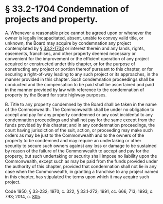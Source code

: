 # § 33.2-1704 Condemnation of projects and property.

<p>A. Whenever a reasonable price cannot be agreed upon or whenever the owner is legally incapacitated, absent, unable to convey valid title, or unknown, the Board may acquire by condemnation any project contemplated by § <a href='http://law.lis.virginia.gov/vacode/33.2-1703/'>33.2-1703</a> or interest therein and any lands, rights, easements, franchises, and other property deemed necessary or convenient for the improvement or the efficient operation of any project acquired or constructed under this chapter, or for the purpose of constructing any project or portion thereof pursuant to this chapter, or for securing a right-of-way leading to any such project or its approaches, in the manner provided in this chapter. Such condemnation proceedings shall be conducted and the compensation to be paid shall be ascertained and paid in the manner provided by law with reference to the condemnation of property by the Board for state highway purposes.</p><p>B. Title to any property condemned by the Board shall be taken in the name of the Commonwealth. The Commonwealth shall be under no obligation to accept and pay for any property condemned or any cost incidental to any condemnation proceedings and shall not pay for the same except from the funds provided by this chapter; and in any condemnation proceedings, the court having jurisdiction of the suit, action, or proceeding may make such orders as may be just to the Commonwealth and to the owners of the property to be condemned and may require an undertaking or other security to secure such owners against any loss or damage to be sustained by reason of the failure of the Commonwealth to accept and pay for the property, but such undertaking or security shall impose no liability upon the Commonwealth, except such as may be paid from the funds provided under the authority of this chapter, provided that condemnation shall not lie in any case when the Commonwealth, in granting a franchise to any project named in this chapter, has stipulated the terms upon which it may acquire such project.</p><p>Code 1950, § 33-232; 1970, c. 322, § 33.1-272; 1991, cc. 666, 713; 1993, c. 793; 2014, c. <a href='http://lis.virginia.gov/cgi-bin/legp604.exe?141+ful+CHAP0805'>805</a>.</p>
